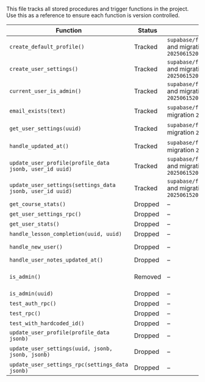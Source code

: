 This file tracks all stored procedures and trigger functions in the project. Use this as a reference to ensure each function is version controlled.

| Function                                                  | Status  | Location                                                                                         | Notes                                  |
| --------------------------------------------------------- | ------- | ------------------------------------------------------------------------------------------------ | -------------------------------------- |
| `create_default_profile()`                                | Tracked | `supabase/functions/create_default_profile.sql` and migration `20250615202948_remote_schema.sql` | Trigger for new users                  |
| `create_user_settings()`                                  | Tracked | `supabase/functions/create_user_settings.sql` and migration `20250615202948_remote_schema.sql`   | Trigger for profile creation           |
| `current_user_is_admin()`                                 | Tracked | `supabase/functions/current_user_is_admin.sql` and migration `20250615202948_remote_schema.sql`  | Checks if the current user is admin    |
| `email_exists(text)`                                      | Tracked | `supabase/functions/email_exists.sql` and migration `20250615202948_remote_schema.sql`           | Helper restricted to `service_role`    |
| `get_user_settings(uuid)`                                 | Tracked | `supabase/functions/get_user_settings.sql` and migration `20250615202948_remote_schema.sql`      | Returns settings for a user            |
| `handle_updated_at()`                                     | Tracked | `supabase/functions/handle_updated_at.sql` and migration `20250615202948_remote_schema.sql`      | Generic updated_at trigger             |
| `update_user_profile(profile_data jsonb, user_id uuid)`   | Tracked | `supabase/functions/update_user_profile.sql` and migration `20250615202948_remote_schema.sql`    | Main profile update function           |
| `update_user_settings(settings_data jsonb, user_id uuid)` | Tracked | `supabase/functions/update_user_settings.sql` and migration `20250615202948_remote_schema.sql`   | Main settings update function          |
| `get_course_stats()`                                      | Dropped | –                                                                                                | Not referenced in code                 |
| `get_user_settings_rpc()`                                 | Dropped | –                                                                                                | Deprecated                             |
| `get_user_stats()`                                        | Dropped | –                                                                                                | Not referenced in code                 |
| `handle_lesson_completion(uuid, uuid)`                    | Dropped | –                                                                                                | Unused                                 |
| `handle_new_user()`                                       | Dropped | –                                                                                                | Replaced by `create_default_profile()` |
| `handle_user_notes_updated_at()`                          | Dropped | –                                                                                                | Not implemented                        |
| `is_admin()`                                              | Removed | –                                                                                                | Replaced by `profiles.is_admin` column |
| `is_admin(uuid)`                                          | Dropped | –                                                                                                | Unused                                 |
| `test_auth_rpc()`                                         | Dropped | –                                                                                                | Development helper                     |
| `test_rpc()`                                              | Dropped | –                                                                                                | Development helper                     |
| `test_with_hardcoded_id()`                                | Dropped | –                                                                                                | Development helper                     |
| `update_user_profile(profile_data jsonb)`                 | Dropped | –                                                                                                | Legacy version                         |
| `update_user_settings(uuid, jsonb, jsonb, jsonb)`         | Dropped | –                                                                                                | Alternative signature not used         |
| `update_user_settings_rpc(settings_data jsonb)`           | Dropped | –                                                                                                | Deprecated                             |
